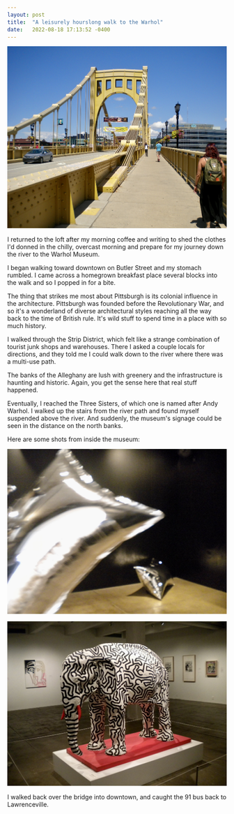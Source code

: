 ```yaml
---
layout: post
title:  "A leisurely hourslong walk to the Warhol"
date:   2022-08-18 17:13:52 -0400
---
```


![The Andy Warhol Bridge](/images/andy-warhol-bridge.jpg)

I returned to the loft after my morning coffee and writing to shed the
clothes I'd donned in the chilly, overcast morning and prepare for my
journey down the river to the Warhol Museum.

I began walking toward downtown on Butler Street and my stomach rumbled.
I came across a homegrown breakfast place several blocks into the walk and
so I popped in for a bite. 

The thing that strikes me most about Pittsburgh is its colonial influence
in the architecture. Pittsburgh was founded before the Revolutionary War,
and so it's a wonderland of diverse architectural styles reaching all the
way back to the time of British rule. It's wild stuff to spend time in
a place with so much history.

I walked through the Strip District, which felt like a strange combination
of tourist junk shops and warehouses. There I asked a couple locals for
directions, and they told me I could walk down to the river where there
was a multi-use path.

The banks of the Alleghany are lush with greenery and the infrastructure
is haunting and historic. Again, you get the sense here that real stuff
happened.

Eventually, I reached the Three Sisters, of which one is named after Andy
Warhol. I walked up the stairs from the river path and found myself
suspended above the river. And suddenly, the museum's signage could be
seen in the distance on the north banks.

Here are some shots from inside the museum:

![Warhol balloons](/images/warhol-balloons.jpg)

![Warhol sculpture](/images/warhol-sculpture.jpg)

I walked back over the bridge into downtown, and caught the 91 bus back to
Lawrenceville.
